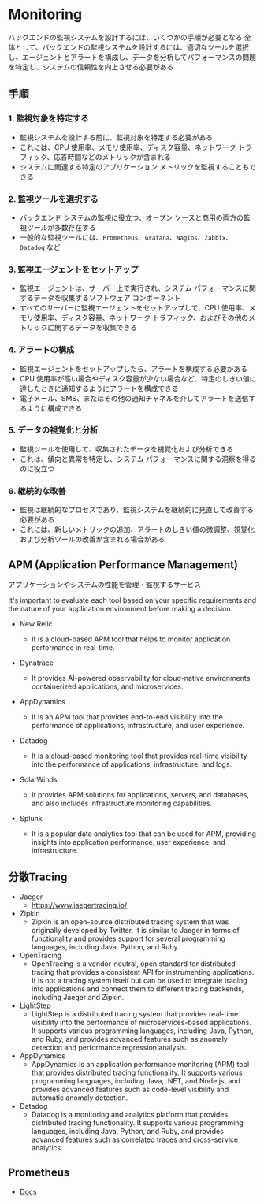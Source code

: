 # Monitoring
バックエンドの監視システムを設計するには、いくつかの手順が必要となる
全体として、バックエンドの監視システムを設計するには、適切なツールを選択し、エージェントとアラートを構成し、データを分析してパフォーマンスの問題を特定し、システムの信頼性を向上させる必要がある

## 手順

### 1. 監視対象を特定する
- 監視システムを設計する前に、監視対象を特定する必要がある
- これには、CPU 使用率、メモリ使用率、ディスク容量、ネットワーク トラフィック、応答時間などのメトリックが含まれる
- システムに関連する特定のアプリケーション メトリックを監視することもできる

### 2. 監視ツールを選択する
- バックエンド システムの監視に役立つ、オープン ソースと商用の両方の監視ツールが多数存在する
- 一般的な監視ツールには、`Prometheus`、`Grafana`、`Nagios`、`Zabbix`、`Datadog` など

### 3. 監視エージェントをセットアップ
- 監視エージェントは、サーバー上で実行され、システム パフォーマンスに関するデータを収集するソフトウェア コンポーネント
- すべてのサーバーに監視エージェントをセットアップして、CPU 使用率、メモリ使用率、ディスク容量、ネットワーク トラフィック、およびその他のメトリックに関するデータを収集できる

### 4. アラートの構成
- 監視エージェントをセットアップしたら、アラートを構成する必要がある
- CPU 使用率が高い場合やディスク容量が少ない場合など、特定のしきい値に達したときに通知するようにアラートを構成できる
- 電子メール、SMS、またはその他の通知チャネルを介してアラートを送信するように構成できる

### 5. データの視覚化と分析
- 監視ツールを使用して、収集されたデータを視覚化および分析できる
- これは、傾向と異常を特定し、システム パフォーマンスに関する洞察を得るのに役立つ

### 6. 継続的な改善
- 監視は継続的なプロセスであり、監視システムを継続的に見直して改善する必要がある
- これには、新しいメトリックの追加、アラートのしきい値の微調整、視覚化および分析ツールの改善が含まれる場合がある

## APM (Application Performance Management)
アプリケーションやシステムの性能を管理・監視するサービス

It's important to evaluate each tool based on your specific requirements and the nature of your application environment before making a decision.


- New Relic
  - It is a cloud-based APM tool that helps to monitor application performance in real-time.
- Dynatrace
  - It provides AI-powered observability for cloud-native environments, containerized applications, and microservices.

- AppDynamics
  - It is an APM tool that provides end-to-end visibility into the performance of applications, infrastructure, and user experience.

- Datadog
  - It is a cloud-based monitoring tool that provides real-time visibility into the performance of applications, infrastructure, and logs.
- SolarWinds
  - It provides APM solutions for applications, servers, and databases, and also includes infrastructure monitoring capabilities.

- Splunk
  - It is a popular data analytics tool that can be used for APM, providing insights into application performance, user experience, and infrastructure.

## 分散Tracing
- Jaeger
  - https://www.jaegertracing.io/
- Zipkin
  - Zipkin is an open-source distributed tracing system that was originally developed by Twitter. It is similar to Jaeger in terms of functionality and provides support for several programming languages, including Java, Python, and Ruby.
- OpenTracing
  - OpenTracing is a vendor-neutral, open standard for distributed tracing that provides a consistent API for instrumenting applications. It is not a tracing system itself but can be used to integrate tracing into applications and connect them to different tracing backends, including Jaeger and Zipkin.
- LightStep
  - LightStep is a distributed tracing system that provides real-time visibility into the performance of microservices-based applications. It supports various programming languages, including Java, Python, and Ruby, and provides advanced features such as anomaly detection and performance regression analysis.
- AppDynamics
  - AppDynamics is an application performance monitoring (APM) tool that provides distributed tracing functionality. It supports various programming languages, including Java, .NET, and Node.js, and provides advanced features such as code-level visibility and automatic anomaly detection.
- Datadog
  - Datadog is a monitoring and analytics platform that provides distributed tracing functionality. It supports various programming languages, including Java, Python, and Ruby, and provides advanced features such as correlated traces and cross-service analytics.

## Prometheus

- [Docs](https://prometheus.io/docs/introduction/overview/)
